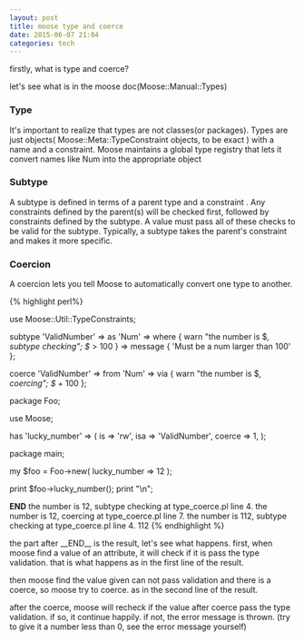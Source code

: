 ```yaml
--- 
layout: post 
title: moose type and coerce 
date: 2015-06-07 21:04 
categories: tech
---
```


firstly, what is type and coerce?

let's see what is in the moose doc(Moose::Manual::Types)

### Type

It's important to realize that types are not classes(or packages). Types are just objects( Moose::Meta::TypeConstraint objects, to be exact ) with a name and a constraint. Moose maintains a global type registry that lets it convert names like Num into the appropriate object

### Subtype

A subtype is defined in terms of a parent type  and a constraint . Any constraints defined by the parent(s) will be checked first, followed by constraints defined by the subtype. A value must pass all of these checks to be valid for the subtype.
Typically, a subtype takes the parent's constraint and makes it more specific. 


### Coercion

A coercion lets you tell Moose to automatically convert one type to another.

{% highlight perl%}
    
use Moose::Util::TypeConstraints;

subtype 'ValidNumber' => as 'Num' =>
  where { warn "the number is $_, subtype checking"; $_ > 100 } =>
  message { 'Must be a num larger than 100' };

coerce 'ValidNumber' => from 'Num' => via { warn "the number is $_, coercing"; $_ + 100 };

package Foo;

use Moose;

has 'lucky_number' => (
    is     => 'rw',
    isa    => 'ValidNumber',
    coerce => 1,
);

package main;

my $foo = Foo->new( lucky_number => 12 );

print $foo->lucky_number();
print "\n";

__END__
the number is 12, subtype checking at type_coerce.pl line 4.
the number is 12, coercing at type_coerce.pl line 7.
the number is 112, subtype checking at type_coerce.pl line 4.
112
{% endhighlight %}

<p>the part after __END__ is  the result, let's see what happens.
first,  when moose find a value of an attribute, it will check if it is pass the type validation.
that is what happens as in the first line of the result.</p>

then moose find the value given can not pass validation and there is a coerce, so moose try to coerce.
as in the second line of the result.

after the coerce, moose will recheck if the value after coerce pass the type validation. if so, 
it continue happily. if not, the error message is thrown. (try to give it a number less than 0, 
see the error message yourself)
